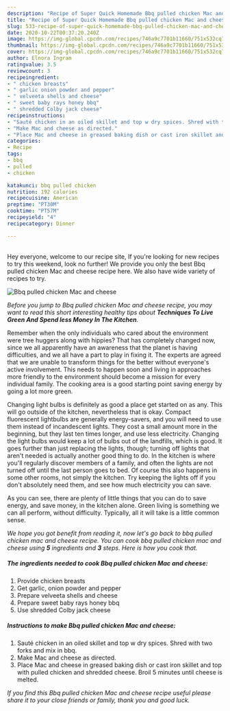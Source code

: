 ```yaml
---
description: "Recipe of Super Quick Homemade Bbq pulled chicken Mac and cheese"
title: "Recipe of Super Quick Homemade Bbq pulled chicken Mac and cheese"
slug: 533-recipe-of-super-quick-homemade-bbq-pulled-chicken-mac-and-cheese
date: 2020-10-22T00:37:20.240Z
image: https://img-global.cpcdn.com/recipes/746a9c7701b11660/751x532cq70/bbq-pulled-chicken-mac-and-cheese-recipe-main-photo.jpg
thumbnail: https://img-global.cpcdn.com/recipes/746a9c7701b11660/751x532cq70/bbq-pulled-chicken-mac-and-cheese-recipe-main-photo.jpg
cover: https://img-global.cpcdn.com/recipes/746a9c7701b11660/751x532cq70/bbq-pulled-chicken-mac-and-cheese-recipe-main-photo.jpg
author: Elnora Ingram
ratingvalue: 3.5
reviewcount: 3
recipeingredient:
- " chicken breasts"
- " garlic onion powder and pepper"
- " velveeta shells and cheese"
- " sweet baby rays honey bbq"
- " shredded Colby jack cheese"
recipeinstructions:
- "Sauté chicken in an oiled skillet and top w dry spices. Shred with two forks and mix in bbq."
- "Make Mac and cheese as directed."
- "Place Mac and cheese in greased baking dish or cast iron skillet and top with pulled chicken and shredded cheese. Broil 5 minutes until cheese is melted."
categories:
- Recipe
tags:
- bbq
- pulled
- chicken

katakunci: bbq pulled chicken 
nutrition: 192 calories
recipecuisine: American
preptime: "PT30M"
cooktime: "PT57M"
recipeyield: "4"
recipecategory: Dinner

---
```

<br>
Hey everyone, welcome to our recipe site, If you're looking for new recipes to try this weekend, look no further! We provide you only the best Bbq pulled chicken Mac and cheese recipe here. We also have wide variety of recipes to try.
<br>


![Bbq pulled chicken Mac and cheese](https://img-global.cpcdn.com/recipes/746a9c7701b11660/751x532cq70/bbq-pulled-chicken-mac-and-cheese-recipe-main-photo.jpg)

<i>Before you jump to Bbq pulled chicken Mac and cheese recipe, you may want to read this short interesting healthy tips about 
<strong>Techniques To Live Green And Spend less Money In The Kitchen</strong>.</i>
</br>

Remember when the only individuals who cared about the environment were tree huggers along with hippies? That has completely changed now, since we all apparently have an awareness that the planet is having difficulties, and we all have a part to play in fixing it. The experts are agreed that we are unable to transform things for the better without everyone's active involvement. This needs to happen soon and living in approaches more friendly to the environment should become a mission for every individual family. The cooking area is a good starting point saving energy by going a lot more green.

Changing light bulbs is definitely as good a place get started on as any. This will go outside of the kitchen, nevertheless that is okay. Compact fluorescent lightbulbs are generally energy-savers, and you will need to use them instead of incandescent lights. They cost a small amount more in the beginning, but they last ten times longer, and use less electricity. Changing the light bulbs would keep a lot of bulbs out of the landfills, which is good. It goes further than just replacing the lights, though; turning off lights that aren't needed is actually another good thing to do. In the kitchen is where you'll regularly discover members of a family, and often the lights are not turned off until the last person goes to bed. Of course this also happens in some other rooms, not simply the kitchen. Try keeping the lights off if you don't absolutely need them, and see how much electricity you can save.

As you can see, there are plenty of little things that you can do to save energy, and save money, in the kitchen alone. Green living is something we can all perform, without difficulty. Typically, all it will take is a little common sense.


<i>We hope you got benefit from reading it, now let's go back to bbq pulled chicken mac and cheese recipe. You can cook bbq pulled chicken mac and cheese using <strong>5</strong> ingredients and <strong>3</strong> steps. Here is how you cook that.
</i>

##### The ingredients needed to cook Bbq pulled chicken Mac and cheese:

1. Provide  chicken breasts
1. Get  garlic, onion powder and pepper
1. Prepare  velveeta shells and cheese
1. Prepare  sweet baby rays honey bbq
1. Use  shredded Colby jack cheese


##### Instructions to make Bbq pulled chicken Mac and cheese:

1. Sauté chicken in an oiled skillet and top w dry spices. Shred with two forks and mix in bbq.
1. Make Mac and cheese as directed.
1. Place Mac and cheese in greased baking dish or cast iron skillet and top with pulled chicken and shredded cheese. Broil 5 minutes until cheese is melted.


<i>If you find this Bbq pulled chicken Mac and cheese recipe useful please share it to your close friends or family, thank you and good luck.</i>
